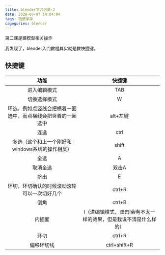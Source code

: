 ```yaml
---
title: blender学习记录-2
date: 2020-07-07 14:04:04
tags: 随便学学
cagegories: blender
---
```


第二课是建模型相关操作

<!--more-->

我发现了，blender入门教程其实就是教快捷键。

## 快捷键

|                             功能                             |                            快捷键                            |
| :----------------------------------------------------------: | :----------------------------------------------------------: |
|                         进入编辑模式                         |                             TAB                              |
|                         切换选择模式                         |                              W                               |
| 环选，例如点竖线会把横着一圈选中，而点横线会把竖着的一圈选中 |                           alt+左键                           |
|                             连选                             |                             ctrl                             |
|       多选（这个和上一个刚好和windows系统的操作相反）        |                            shift                             |
|                             全选                             |                              A                               |
|                           取消全选                           |                            双击A                             |
|                             挤出                             |                              E                               |
|         环切，环切确认的时候滚动滚轮可以一次切好几个         |                            ctrl+R                            |
|                             倒角                             |                            ctrl+B                            |
|                            内插面                            | I（进编辑模式，双击I会有不太一样的效果，但是我说不清是什么样的） |
|                             环切                             |                            ctrl+R                            |
|                          偏移环切线                          |                         ctrl+shift+R                         |





